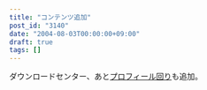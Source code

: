 ```yaml
---
title: "コンテンツ追加"
post_id: "3140"
date: "2004-08-03T00:00:00+09:00"
draft: true
tags: []
---
```



ダウンロードセンター、あと[プロフィール回り](/category/about)も追加。
